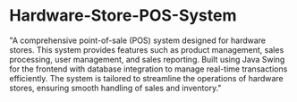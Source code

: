 # Hardware-Store-POS-System

"A comprehensive point-of-sale (POS) system designed for hardware stores. This system provides features such as product management, sales processing, user management, and sales reporting. Built using Java Swing for the frontend with database integration to manage real-time transactions efficiently. The system is tailored to streamline the operations of hardware stores, ensuring smooth handling of sales and inventory."
